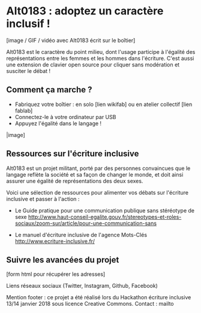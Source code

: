# Alt0183 : adoptez un caractère inclusif !

[image / GIF / vidéo avec Alt0183 écrit sur le boîtier]

Alt0183 est le caractère du point milieu, dont l'usage participe à l'égalité des représentations entre les femmes et les hommes dans l'écriture. C'est aussi une extension de clavier open source pour cliquer sans modération et susciter le débat !

## Comment ça marche ?

- Fabriquez votre boîtier : en solo [lien wikifab] ou en atelier collectif [lien fablab]
- Connectez-le à votre ordinateur par USB 
- Appuyez l'égalité dans le langage ! 

|image]

## Ressources sur l'écriture inclusive

Alt0183 est un projet militant, porté par des personnes convaincues que le langage reflète la société et sa façon de changer le monde, et doit ainsi assurer une égalité de représentations des deux sexes. 

Voici une sélection de ressources pour alimenter vos débats sur l'écriture inclusive et passer à l'action :

- Le Guide pratique pour une communication publique sans stéréotype de sexe
http://www.haut-conseil-egalite.gouv.fr/stereotypes-et-roles-sociaux/zoom-sur/article/pour-une-communication-sans

- Le manuel d'écriture inclusive de l'agence Mots-Clés http://www.ecriture-inclusive.fr/


## Suivre les avancées du projet

[form html pour récupérer les adresses]

Liens réseaux sociaux (Twitter, Instagram, Github, Facebook)

Mention footer : ce projet a été réalisé lors du Hackathon écriture inclusive 13/14 janvier 2018 sous licence Creative Commons.
Contact : mailto

